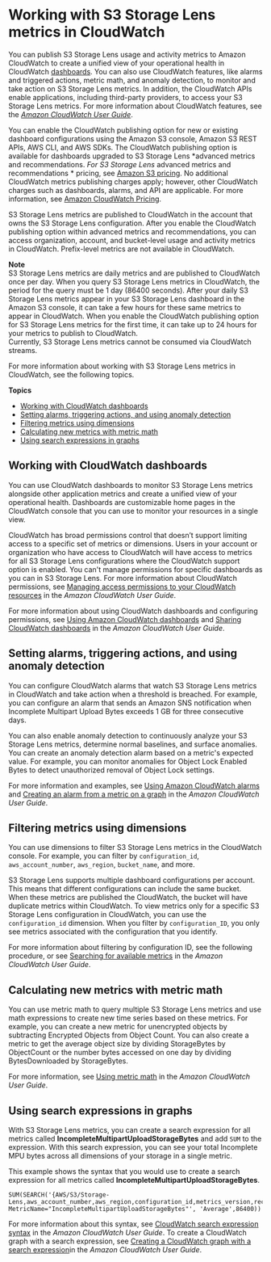 # Working with S3 Storage Lens metrics in CloudWatch<a name="storage-lens-cloudwatch-monitoring-cloudwatch"></a>

You can publish S3 Storage Lens usage and activity metrics to Amazon CloudWatch to create a unified view of your operational health in CloudWatch [dashboards](https://docs.aws.amazon.com/AmazonCloudWatch/latest/monitoring/CloudWatch_Dashboards.html)\. You can also use CloudWatch features, like alarms and triggered actions, metric math, and anomaly detection, to monitor and take action on S3 Storage Lens metrics\. In addition, the CloudWatch APIs enable applications, including third\-party providers, to access your S3 Storage Lens metrics\. For more information about CloudWatch features, see the *[Amazon CloudWatch User Guide](https://docs.aws.amazon.com/AmazonCloudWatch/latest/monitoring/cloudwatch_concepts.html)*\.

You can enable the CloudWatch publishing option for new or existing dashboard configurations using the Amazon S3 console, Amazon S3 REST APIs, AWS CLI, and AWS SDKs\. The CloudWatch publishing option is available for dashboards upgraded to S3 Storage Lens *advanced metrics and recommendations\. *For S3 Storage Lens* advanced metrics and recommendations * pricing, see [Amazon S3 pricing](http://aws.amazon.com/s3/pricing/)\. No additional CloudWatch metrics publishing charges apply; however, other CloudWatch charges such as dashboards, alarms, and API are applicable\. For more information, see [Amazon CloudWatch Pricing](http://aws.amazon.com/cloudwatch/pricing/)\. 

S3 Storage Lens metrics are published to CloudWatch in the account that owns the S3 Storage Lens configuration\. After you enable the CloudWatch publishing option within advanced metrics and recommendations, you can access organization, account, and bucket\-level usage and activity metrics in CloudWatch\. Prefix\-level metrics are not available in CloudWatch\.

**Note**  
S3 Storage Lens metrics are daily metrics and are published to CloudWatch once per day\. When you query S3 Storage Lens metrics in CloudWatch, the period for the query must be 1 day \(86400 seconds\)\. After your daily S3 Storage Lens metrics appear in your S3 Storage Lens dashboard in the Amazon S3 console, it can take a few hours for these same metrics to appear in CloudWatch\. When you enable the CloudWatch publishing option for S3 Storage Lens metrics for the first time, it can take up to 24 hours for your metrics to publish to CloudWatch\.   
Currently, S3 Storage Lens metrics cannot be consumed via CloudWatch streams\. 

For more information about working with S3 Storage Lens metrics in CloudWatch, see the following topics\.

**Topics**
+ [Working with CloudWatch dashboards](#storage-lens-cloudwatch-monitoring-cloudwatch-dashboards)
+ [Setting alarms, triggering actions, and using anomaly detection](#storage-lens-cloudwatch-monitoring-cloudwatch-alarms)
+ [Filtering metrics using dimensions](#storage-lens-cloudwatch-monitoring-cloudwatch-dimensions)
+ [Calculating new metrics with metric math](#storage-lens-cloudwatch-monitoring-cloudwatch-metric-math)
+ [Using search expressions in graphs](#storage-lens-cloudwatch-monitoring-cloudwatch-search-expressions)

## Working with CloudWatch dashboards<a name="storage-lens-cloudwatch-monitoring-cloudwatch-dashboards"></a>

You can use CloudWatch dashboards to monitor S3 Storage Lens metrics alongside other application metrics and create a unified view of your operational health\. Dashboards are customizable home pages in the CloudWatch console that you can use to monitor your resources in a single view\. 

CloudWatch has broad permissions control that doesn’t support limiting access to a specific set of metrics or dimensions\. Users in your account or organization who have access to CloudWatch will have access to metrics for all S3 Storage Lens configurations where the CloudWatch support option is enabled\. You can't manage permissions for specific dashboards as you can in S3 Storage Lens\. For more information about CloudWatch permissions, see [Managing access permissions to your CloudWatch resources](https://docs.aws.amazon.com/AmazonCloudWatch/latest/monitoring/iam-access-control-overview-cw.html) in the *Amazon CloudWatch User Guide*\.

For more information about using CloudWatch dashboards and configuring permissions, see [Using Amazon CloudWatch dashboards](https://docs.aws.amazon.com/AmazonCloudWatch/latest/monitoring/CloudWatch_Dashboards.html) and [Sharing CloudWatch dashboards](https://docs.aws.amazon.com/AmazonCloudWatch/latest/monitoring/cloudwatch-dashboard-sharing.html) in the *Amazon CloudWatch User Guide*\.

## Setting alarms, triggering actions, and using anomaly detection<a name="storage-lens-cloudwatch-monitoring-cloudwatch-alarms"></a>

You can configure CloudWatch alarms that watch S3 Storage Lens metrics in CloudWatch and take action when a threshold is breached\. For example, you can configure an alarm that sends an Amazon SNS notification when Incomplete Multipart Upload Bytes exceeds 1 GB for three consecutive days\.

You can also enable anomaly detection to continuously analyze your S3 Storage Lens metrics, determine normal baselines, and surface anomalies\. You can create an anomaly detection alarm based on a metric's expected value\. For example, you can monitor anomalies for Object Lock Enabled Bytes to detect unauthorized removal of Object Lock settings\.

For more information and examples, see [Using Amazon CloudWatch alarms](https://docs.aws.amazon.com/AmazonCloudWatch/latest/monitoring/AlarmThatSendsEmail.html) and [Creating an alarm from a metric on a graph](https://docs.aws.amazon.com/AmazonCloudWatch/latest/monitoring/create_alarm_metric_graph.html) in the *Amazon CloudWatch User Guide*\.

## Filtering metrics using dimensions<a name="storage-lens-cloudwatch-monitoring-cloudwatch-dimensions"></a>

You can use dimensions to filter S3 Storage Lens metrics in the CloudWatch console\. For example, you can filter by `configuration_id`, `aws_account_number`, `aws_region`, `bucket_name`, and more\.

S3 Storage Lens supports multiple dashboard configurations per account\. This means that different configurations can include the same bucket\. When these metrics are published the CloudWatch, the bucket will have duplicate metrics within CloudWatch\. To view metrics only for a specific S3 Storage Lens configuration in CloudWatch, you can use the `configuration_id` dimension\. When you filter by `configuration_ID`, you only see metrics associated with the configuration that you identify\.

For more information about filtering by configuration ID, see the following procedure, or see [Searching for available metrics](https://docs.aws.amazon.com/AmazonCloudWatch/latest/monitoring/finding_metrics_with_cloudwatch.html) in the *Amazon CloudWatch User Guide*\.

## Calculating new metrics with metric math<a name="storage-lens-cloudwatch-monitoring-cloudwatch-metric-math"></a>

You can use metric math to query multiple S3 Storage Lens metrics and use math expressions to create new time series based on these metrics\. For example, you can create a new metric for unencrypted objects by subtracting Encrypted Objects from Object Count\. You can also create a metric to get the average object size by dividing StorageBytes by ObjectCount or the number bytes accessed on one day by dividing BytesDownloaded by StorageBytes\.

For more information, see [Using metric math](https://docs.aws.amazon.com/AmazonCloudWatch/latest/monitoring/using-metric-math.html) in the *Amazon CloudWatch User Guide*\.

## Using search expressions in graphs<a name="storage-lens-cloudwatch-monitoring-cloudwatch-search-expressions"></a>

With S3 Storage Lens metrics, you can create a search expression for all metrics called **IncompleteMultipartUploadStorageBytes** and add `SUM` to the expression\. With this search expression, you can see your total Incomplete MPU bytes across all dimensions of your storage in a single metric\.

This example shows the syntax that you would use to create a search expression for all metrics called **IncompleteMultipartUploadStorageBytes**\.

```
SUM(SEARCH('{AWS/S3/Storage-Lens,aws_account_number,aws_region,configuration_id,metrics_version,record_type,storage_class} MetricName="IncompleteMultipartUploadStorageBytes"', 'Average',86400))
```

For more information about this syntax, see [CloudWatch search expression syntax](https://docs.aws.amazon.com/AmazonCloudWatch/latest/monitoring/search-expression-syntax.html) in the *Amazon CloudWatch User Guide*\. To create a CloudWatch graph with a search expression, see [Creating a CloudWatch graph with a search expression](https://docs.aws.amazon.com/AmazonCloudWatch/latest/monitoring/create-search-expression.html)in the *Amazon CloudWatch User Guide*\.